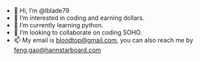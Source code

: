 - 👋 Hi, I’m @lblade79
- 👀 I’m interested in coding and earning dollars.
- 🌱 I’m currently learning python.
- 💞️ I’m looking to collaborate on coding SOHO.
- 📫 My email is bloodtop@gmail.com, you can also reach me by feng.gao@hannstarboard.com

<!---
lblade79/lblade79 is a ✨ special ✨ repository because its `README.md` (this file) appears on your GitHub profile.
You can click the Preview link to take a look at your changes.
--->

